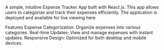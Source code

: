 A simple, intuitive Expense Tracker App built with React.js. This app allows users to categorize and track their expenses efficiently. The application is deployed and available for live viewing here.

Features
Expense Categorization: Organize expenses into various categories.
Real-time Updates: View and manage expenses with instant updates.
Responsive Design: Optimized for both desktop and mobile devices.
